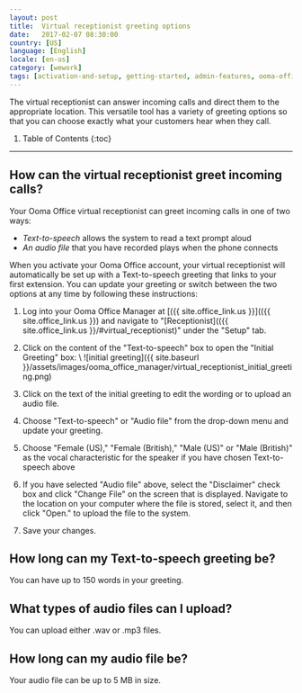 ```yaml
---
layout: post
title:  Virtual receptionist greeting options
date:   2017-02-07 08:30:00
country: [US]
language: [English]
locale: [en-us]
category: [wework]
tags: [activation-and-setup, getting-started, admin-features, ooma-office-manager, wework]
---
```


The virtual receptionist can answer incoming calls and direct them to the appropriate location. This versatile tool has a variety of greeting options so that you can choose exactly what your customers hear when they call.

1. Table of Contents
{:toc}
* * *

## How can the virtual receptionist greet incoming calls?

Your Ooma Office virtual receptionist can greet incoming calls in one of two ways:

* *Text-to-speech* allows the system to read a text prompt aloud
* *An audio file* that you have recorded plays when the phone connects

When you activate your Ooma Office account, your virtual receptionist will automatically be set up with a Text-to-speech greeting that links to your first extension. You can update your greeting or switch between the two options at any time by following these instructions:

1. Log into your Ooma Office Manager at [({{ site.office_link.us }}](({{ site.office_link.us }}) and navigate to "[Receptionist](({{ site.office_link.us }}/#virtual_receptionist)" under the "Setup" tab.
2. Click on the content of the "Text-to-speech" box to open the "Initial Greeting" box: \\
   ![initial greeting]({{ site.baseurl }}/assets/images/ooma_office_manager/virtual_receptionist_initial_greeting.png)

3. Click on the text of the initial greeting to edit the wording or to upload an audio file.
4. Choose "Text-to-speech" or "Audio file" from the drop-down menu and update your greeting.
5. Choose "Female (US)," "Female (British)," "Male (US)" or "Male (British)" as the vocal characteristic for the speaker if you have chosen Text-to-speech above
6. If you have selected "Audio file" above, select the "Disclaimer" check box and click "Change File" on the screen that is displayed. Navigate to the location on your computer where the file is stored, select it, and then click "Open." to upload the file to the system.
7. Save your changes.

## How long can my Text-to-speech greeting be?

You can have up to 150 words in your greeting.

## What types of audio files can I upload?

You can upload either .wav or .mp3 files.

## How long can my audio file be?

Your audio file can be up to 5 MB in size.